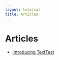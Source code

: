 ```yaml
---
layout: tutorial
title: Articles
---
```


# Articles

- [Introducing TextTest](http://texttest.sourceforge.net/index.php?page=about)
